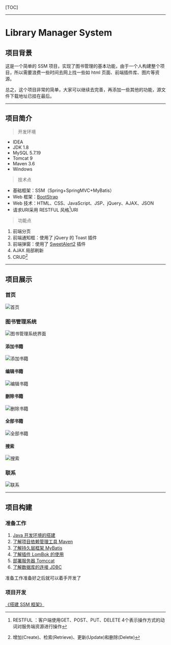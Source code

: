 [TOC]

------



# Library Manager System





## 项目背景



这是一个简单的 SSM 项目，实现了图书管理的基本功能，由于一个人构建整个项目，所以需要浪费一些时间去网上找一些如 html 页面、前端插件库、图片等资源。

总之，这个项目非常的简单，大家可以继续去完善，再添加一些其他的功能，源文件下载地址已挂在最后。



------



## 项目简介

> 开发环境

- IDEA
- JDK 1.8
- MySQL 5.7.19
- Tomcat 9
- Maven 3.6
- Windows

> 技术点

- 基础框架：SSM（Spring+SpringMVC+MyBatis）
- Web 框架：[BootStrap](https://www.bootcss.com/)
- Web 技术：HTML、CSS、JavaScript、JSP、jQuery、AJAX、JSON
- 请求URI采用 RESTFUL 风格[^2]URI

> 功能点

1. 前端分页
2. 前端通知框：使用了 jQuery 的 Toast 插件
3. 前端弹窗：使用了 [SweetAlert2](https://sweetalert.bootcss.com/) 插件
4. AJAX 局部刷新
5. CRUD[^1]



------



## 项目展示



### 首页

![首页](https://gitee.com/suitbaby/MarkDownPicMyself/raw/master/img/首页.gif)



### 图书管理系统

![图书管理系统界面](https://gitee.com/suitbaby/MarkDownPicMyself/raw/master/img/图书管理系统界面.gif)



#### 添加书籍

![添加书籍](https://gitee.com/suitbaby/MarkDownPicMyself/raw/master/img/添加书籍.gif)

#### 编辑书籍

![编辑书籍](https://gitee.com/suitbaby/MarkDownPicMyself/raw/master/img/编辑书籍.gif)



#### 删除书籍

![删除书籍](https://gitee.com/suitbaby/MarkDownPicMyself/raw/master/img/删除书籍.gif)

#### 全部书籍

![全部书籍](https://gitee.com/suitbaby/MarkDownPicMyself/raw/master/img/全部书籍.gif)

#### 搜索

![搜索](https://gitee.com/suitbaby/MarkDownPicMyself/raw/master/img/搜索.gif)

### 联系

![联系](https://gitee.com/suitbaby/MarkDownPicMyself/raw/master/img/联系.gif)





------



## 项目构建



### 准备工作

1. [Java 开发环境的搭建](https://blog.csdn.net/qq_20185737/article/details/107499266)
2. [了解项目依赖管理工具 Maven](https://blog.csdn.net/qq_20185737/article/details/118554104)
3. [了解持久层框架 MyBatis](https://blog.csdn.net/qq_20185737/article/details/118549260)
4. [了解插件 LomBok 的使用](https://blog.csdn.net/qq_20185737/article/details/118490837)
5. [部署服务器 Tomccat](https://blog.csdn.net/qq_20185737/article/details/116421320)
6. [了解数据库的连接 JDBC](https://blog.csdn.net/qq_20185737/article/details/115599307)

准备工作准备好之后就可以着手开发了



### 项目开发



[《搭建 SSM 框架》](https://blog.csdn.net/qq_20185737/article/details/118971141)





[^1]:增加(Create)、检索(Retrieve)、更新(Update)和删除(Delete)
[^2]:RESTFUL ：客户端使用GET、POST、PUT、DELETE 4个表示操作方式的动词对服务端资源进行操作

